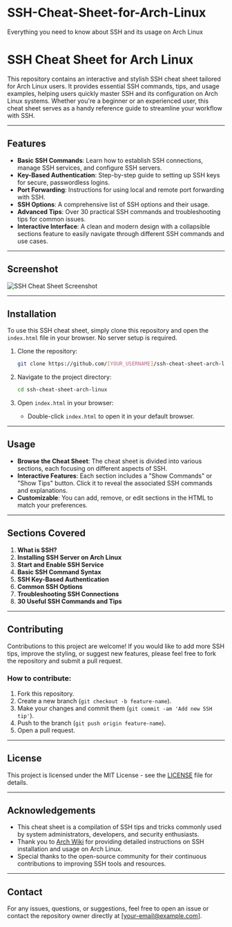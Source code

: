 # SSH-Cheat-Sheet-for-Arch-Linux
Everything you need to know about SSH and its usage on Arch Linux



# SSH Cheat Sheet for Arch Linux

This repository contains an interactive and stylish SSH cheat sheet tailored for Arch Linux users. It provides essential SSH commands, tips, and usage examples, helping users quickly master SSH and its configuration on Arch Linux systems. Whether you're a beginner or an experienced user, this cheat sheet serves as a handy reference guide to streamline your workflow with SSH.

---

## Features

- **Basic SSH Commands**: Learn how to establish SSH connections, manage SSH services, and configure SSH servers.
- **Key-Based Authentication**: Step-by-step guide to setting up SSH keys for secure, passwordless logins.
- **Port Forwarding**: Instructions for using local and remote port forwarding with SSH.
- **SSH Options**: A comprehensive list of SSH options and their usage.
- **Advanced Tips**: Over 30 practical SSH commands and troubleshooting tips for common issues.
- **Interactive Interface**: A clean and modern design with a collapsible sections feature to easily navigate through different SSH commands and use cases.

---

## Screenshot

![SSH Cheat Sheet Screenshot](https://i.ibb.co/NVjTCKW/tag.png)

---

## Installation

To use this SSH cheat sheet, simply clone this repository and open the `index.html` file in your browser. No server setup is required.

1. Clone the repository:
    ```bash
    git clone https://github.com/[YOUR_USERNAME]/ssh-cheat-sheet-arch-linux.git
    ```

2. Navigate to the project directory:
    ```bash
    cd ssh-cheat-sheet-arch-linux
    ```

3. Open `index.html` in your browser:
    - Double-click `index.html` to open it in your default browser.

---

## Usage

- **Browse the Cheat Sheet**: The cheat sheet is divided into various sections, each focusing on different aspects of SSH.
- **Interactive Features**: Each section includes a "Show Commands" or "Show Tips" button. Click it to reveal the associated SSH commands and explanations.
- **Customizable**: You can add, remove, or edit sections in the HTML to match your preferences.

---

## Sections Covered

1. **What is SSH?**
2. **Installing SSH Server on Arch Linux**
3. **Start and Enable SSH Service**
4. **Basic SSH Command Syntax**
5. **SSH Key-Based Authentication**
6. **Common SSH Options**
7. **Troubleshooting SSH Connections**
8. **30 Useful SSH Commands and Tips**

---

## Contributing

Contributions to this project are welcome! If you would like to add more SSH tips, improve the styling, or suggest new features, please feel free to fork the repository and submit a pull request.

### How to contribute:

1. Fork this repository.
2. Create a new branch (`git checkout -b feature-name`).
3. Make your changes and commit them (`git commit -am 'Add new SSH tip'`).
4. Push to the branch (`git push origin feature-name`).
5. Open a pull request.

---

## License

This project is licensed under the MIT License - see the [LICENSE](LICENSE) file for details.

---

## Acknowledgements

- This cheat sheet is a compilation of SSH tips and tricks commonly used by system administrators, developers, and security enthusiasts.
- Thank you to [Arch Wiki](https://wiki.archlinux.org/) for providing detailed instructions on SSH installation and usage on Arch Linux.
- Special thanks to the open-source community for their continuous contributions to improving SSH tools and resources.

---

## Contact

For any issues, questions, or suggestions, feel free to open an issue or contact the repository owner directly at [your-email@example.com].

